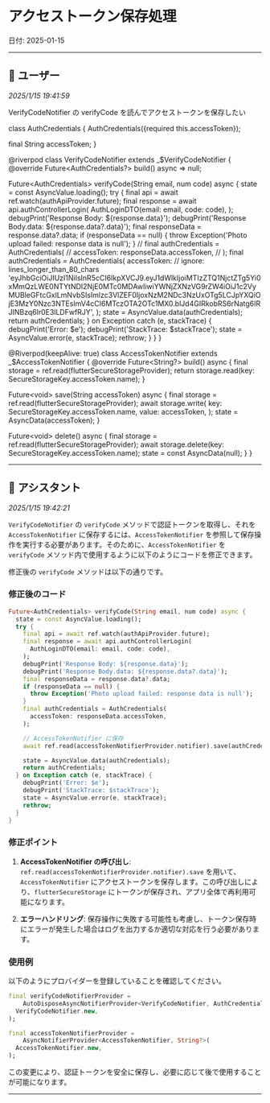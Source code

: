 # アクセストークン保存処理

日付: 2025-01-15

---

## 👤 ユーザー
*2025/1/15 19:41:59*

VerifyCodeNotifier の verifyCode を読んでアクセストークンを保存したい

class AuthCredentials {
  AuthCredentials({required this.accessToken});

  final String accessToken;
}

@riverpod
class VerifyCodeNotifier extends \_$VerifyCodeNotifier {
  @override
  Future&lt;AuthCredentials?&gt; build() async =&gt; null;

  Future&lt;AuthCredentials&gt; verifyCode(String email, num code) async {
    state = const AsyncValue.loading();
    try {
      final api = await ref.watch(authApiProvider.future);
      final response = await api.authControllerLogin(
        AuthLoginDTO(email: email, code: code),
      );
      debugPrint('Response Body: ${response.data}');
      debugPrint('Response Body.data: ${response.data?.data}');
      final responseData = response.data?.data;
      if (responseData == null) {
        throw Exception('Photo upload failed: response data is null');
      }
      // final authCredentials = AuthCredentials(
      //   accessToken: responseData.accessToken,
      // );
      final authCredentials = AuthCredentials(
        accessToken:
            // ignore: lines\_longer\_than\_80\_chars
            'eyJhbGciOiJIUzI1NiIsInR5cCI6IkpXVCJ9.eyJ1dWlkIjoiMTIzZTQ1NjctZTg5Yi0xMmQzLWE0NTYtNDI2NjE0MTc0MDAwIiwiYWNjZXNzVG9rZW4iOiJ1c2VyMUBleGFtcGxlLmNvbSIsImlzc3VlZEF0IjoxNzM2NDc3NzUxOTg5LCJpYXQiOjE3MzY0Nzc3NTEsImV4cCI6MTczOTA2OTc1MX0.blJd4GIRkobRS6rNatg6IRJINBzq6lr0E3lLDFwfRJY',
      );
      state = AsyncValue.data(authCredentials);
      return authCredentials;
    } on Exception catch (e, stackTrace) {
      debugPrint('Error: $e');
      debugPrint('StackTrace: $stackTrace');
      state = AsyncValue.error(e, stackTrace);
      rethrow;
    }
  }
}

@Riverpod(keepAlive: true)
class AccessTokenNotifier extends \_$AccessTokenNotifier {
  @override
  Future&lt;String?&gt; build() async {
    final storage = ref.read(flutterSecureStorageProvider);
    return storage.read(key: SecureStorageKey.accessToken.name);
  }

  Future&lt;void&gt; save(String accessToken) async {
    final storage = ref.read(flutterSecureStorageProvider);
    await storage.write(
      key: SecureStorageKey.accessToken.name,
      value: accessToken,
    );
    state = AsyncData(accessToken);
  }

  Future&lt;void&gt; delete() async {
    final storage = ref.read(flutterSecureStorageProvider);
    await storage.delete(key: SecureStorageKey.accessToken.name);
    state = const AsyncData(null);
  }
}

---

## 🤖 アシスタント
*2025/1/15 19:42:21*

`VerifyCodeNotifier` の `verifyCode` メソッドで認証トークンを取得し、それを `AccessTokenNotifier` に保存するには、`AccessTokenNotifier` を参照して保存操作を実行する必要があります。そのために、`AccessTokenNotifier` を `verifyCode` メソッド内で使用するように以下のようにコードを修正できます。

修正後の `verifyCode` メソッドは以下の通りです。

### 修正後のコード

```dart
Future<AuthCredentials> verifyCode(String email, num code) async {
  state = const AsyncValue.loading();
  try {
    final api = await ref.watch(authApiProvider.future);
    final response = await api.authControllerLogin(
      AuthLoginDTO(email: email, code: code),
    );
    debugPrint('Response Body: ${response.data}');
    debugPrint('Response Body.data: ${response.data?.data}');
    final responseData = response.data?.data;
    if (responseData == null) {
      throw Exception('Photo upload failed: response data is null');
    }
    final authCredentials = AuthCredentials(
      accessToken: responseData.accessToken,
    );

    // AccessTokenNotifier に保存
    await ref.read(accessTokenNotifierProvider.notifier).save(authCredentials.accessToken);

    state = AsyncValue.data(authCredentials);
    return authCredentials;
  } on Exception catch (e, stackTrace) {
    debugPrint('Error: $e');
    debugPrint('StackTrace: $stackTrace');
    state = AsyncValue.error(e, stackTrace);
    rethrow;
  }
}
```

### 修正ポイント

1. **AccessTokenNotifier の呼び出し**:
   `ref.read(accessTokenNotifierProvider.notifier).save` を用いて、`AccessTokenNotifier` にアクセストークンを保存します。この呼び出しにより、`flutterSecureStorage` にトークンが保存され、アプリ全体で再利用可能になります。

2. **エラーハンドリング**:
   保存操作に失敗する可能性も考慮し、トークン保存時にエラーが発生した場合はログを出力するか適切な対応を行う必要があります。

### 使用例

以下のようにプロバイダーを登録していることを確認してください。

```dart
final verifyCodeNotifierProvider = 
    AutoDisposeAsyncNotifierProvider<VerifyCodeNotifier, AuthCredentials?>(
  VerifyCodeNotifier.new,
);

final accessTokenNotifierProvider =
    AsyncNotifierProvider<AccessTokenNotifier, String?>(
  AccessTokenNotifier.new,
);
```

この変更により、認証トークンを安全に保存し、必要に応じて後で使用することが可能になります。

---
